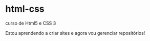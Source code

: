 # html-css
 curso de Html5 e CSS 3

Estou aprendendo a criar sites e agora vou gerenciar repositórios!